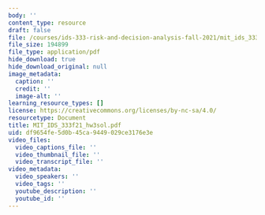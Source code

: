```yaml
---
body: ''
content_type: resource
draft: false
file: /courses/ids-333-risk-and-decision-analysis-fall-2021/mit_ids_333f21_hw3sol.pdf
file_size: 194899
file_type: application/pdf
hide_download: true
hide_download_original: null
image_metadata:
  caption: ''
  credit: ''
  image-alt: ''
learning_resource_types: []
license: https://creativecommons.org/licenses/by-nc-sa/4.0/
resourcetype: Document
title: MIT_IDS_333f21_hw3sol.pdf
uid: df9654fe-5d0b-45ca-9449-029ce3176e3e
video_files:
  video_captions_file: ''
  video_thumbnail_file: ''
  video_transcript_file: ''
video_metadata:
  video_speakers: ''
  video_tags: ''
  youtube_description: ''
  youtube_id: ''
---
```

